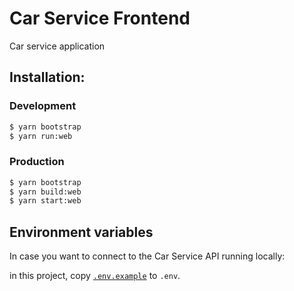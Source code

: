 # Car Service Frontend

Car service application

## Installation:

### Development

```sh
$ yarn bootstrap
$ yarn run:web
```

### Production

```sh
$ yarn bootstrap
$ yarn build:web
$ yarn start:web
```

## Environment variables

In case you want to connect to the Car Service API running locally:

in this project, copy [`.env.example`](.env.example) to `.env`.
